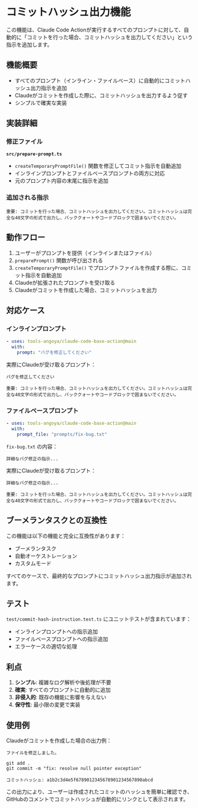 # コミットハッシュ出力機能

この機能は、Claude Code Actionが実行するすべてのプロンプトに対して、自動的に「コミットを行った場合、コミットハッシュを出力してください」という指示を追加します。

## 機能概要

- すべてのプロンプト（インライン・ファイルベース）に自動的にコミットハッシュ出力指示を追加
- Claudeがコミットを作成した際に、コミットハッシュを出力するよう促す
- シンプルで確実な実装

## 実装詳細

### 修正ファイル

**`src/prepare-prompt.ts`**
- `createTemporaryPromptFile()` 関数を修正してコミット指示を自動追加
- インラインプロンプトとファイルベースプロンプトの両方に対応
- 元のプロンプト内容の末尾に指示を追加

### 追加される指示

```
重要: コミットを行った場合、コミットハッシュを出力してください。コミットハッシュは完全な40文字の形式で出力し、バッククォートやコードブロックで囲まないでください。
```

## 動作フロー

1. ユーザーがプロンプトを提供（インラインまたはファイル）
2. `preparePrompt()` 関数が呼び出される
3. `createTemporaryPromptFile()` でプロンプトファイルを作成する際に、コミット指示を自動追加
4. Claudeが拡張されたプロンプトを受け取る
5. Claudeがコミットを作成した場合、コミットハッシュを出力

## 対応ケース

### インラインプロンプト
```yaml
- uses: tools-angoya/claude-code-base-action@main
  with:
    prompt: "バグを修正してください"
```

実際にClaudeが受け取るプロンプト：
```
バグを修正してください

重要: コミットを行った場合、コミットハッシュを出力してください。コミットハッシュは完全な40文字の形式で出力し、バッククォートやコードブロックで囲まないでください。
```

### ファイルベースプロンプト
```yaml
- uses: tools-angoya/claude-code-base-action@main
  with:
    prompt_file: "prompts/fix-bug.txt"
```

`fix-bug.txt` の内容：
```
詳細なバグ修正の指示...
```

実際にClaudeが受け取るプロンプト：
```
詳細なバグ修正の指示...

重要: コミットを行った場合、コミットハッシュを出力してください。コミットハッシュは完全な40文字の形式で出力し、バッククォートやコードブロックで囲まないでください。
```

## ブーメランタスクとの互換性

この機能は以下の機能と完全に互換性があります：
- ブーメランタスク
- 自動オーケストレーション
- カスタムモード

すべてのケースで、最終的なプロンプトにコミットハッシュ出力指示が追加されます。

## テスト

`test/commit-hash-instruction.test.ts` にユニットテストが含まれています：

- インラインプロンプトへの指示追加
- ファイルベースプロンプトへの指示追加
- エラーケースの適切な処理

## 利点

1. **シンプル**: 複雑なログ解析や後処理が不要
2. **確実**: すべてのプロンプトに自動的に追加
3. **非侵入的**: 既存の機能に影響を与えない
4. **保守性**: 最小限の変更で実装

## 使用例

Claudeがコミットを作成した場合の出力例：
```
ファイルを修正しました。

git add .
git commit -m "fix: resolve null pointer exception"

コミットハッシュ: a1b2c3d4e5f6789012345678901234567890abcd
```

この出力により、ユーザーは作成されたコミットのハッシュを簡単に確認でき、GitHubのコメントでコミットハッシュが自動的にリンクとして表示されます。